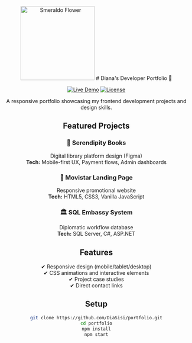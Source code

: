 <div align="center">
  <img src="assets/favicon.png" alt="Smeraldo Flower" width="200">
# Diana's Developer Portfolio 🌟

[![Live Demo](https://img.shields.io/badge/Demo-Live-green?style=for-the-badge)](https://your-portfolio-url.com)
[![License](https://img.shields.io/badge/License-MIT-blue?style=for-the-badge)](LICENSE)

A responsive portfolio showcasing my frontend development projects and design skills.

## Featured Projects

### 🚀 Serendipity Books
Digital library platform design (Figma)  
**Tech:** Mobile-first UX, Payment flows, Admin dashboards

### 📱 Movistar Landing Page
Responsive promotional website  
**Tech:** HTML5, CSS3, Vanilla JavaScript

### 🏛 SQL Embassy System
Diplomatic workflow database  
**Tech:** SQL Server, C#, ASP.NET

## Features
✔ Responsive design (mobile/tablet/desktop)  
✔ CSS animations and interactive elements  
✔ Project case studies  
✔ Direct contact links  

## Setup
```bash
git clone https://github.com/DiaSisi/portfolio.git
cd portfolio
npm install
npm start